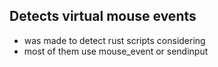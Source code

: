 ## Detects virtual mouse events 

+ was made to detect rust scripts considering
+ most of them use mouse_event or sendinput
